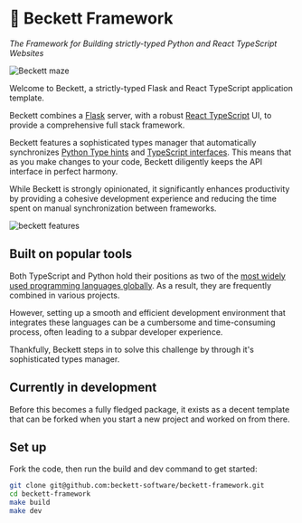 # 💫 Beckett Framework

_The Framework for Building strictly-typed Python and React TypeScript Websites_

![Beckett maze](/docs/banner.jpg)

Welcome to Beckett, a strictly-typed Flask and React TypeScript application template.

Beckett combines a [Flask](https://flask.palletsprojects.com/en/2.3.x/) server, with a robust [React TypeScript](https://www.typescriptlang.org/docs/handbook/react.html) UI, to provide a comprehensive full stack framework.

Beckett features a sophisticated types manager that automatically synchronizes [Python Type hints](https://docs.python.org/3/library/typing.html) and [TypeScript interfaces](https://www.typescriptlang.org/docs/handbook/interfaces.html). This means that as you make changes to your code, Beckett diligently keeps the API interface in perfect harmony.

While Beckett is strongly opinionated, it significantly enhances productivity by providing a cohesive development experience and reducing the time spent on manual synchronization between frameworks.

![beckett features](/docs/diagram.jpg)

## Built on popular tools

Both TypeScript and Python hold their positions as two of the [most widely used programming languages globally](https://www.statista.com/statistics/793628/worldwide-developer-survey-most-used-languages/). As a result, they are frequently combined in various projects.

However, setting up a smooth and efficient development environment that integrates these languages can be a cumbersome and time-consuming process, often leading to a subpar developer experience.

Thankfully, Beckett steps in to solve this challenge by through it's sophisticated types manager.


## Currently in development

Before this becomes a fully fledged package, it exists as a decent template that can be forked when you start a new project and worked on from there.

## Set up

Fork the code, then run the build and dev command to get started:

```bash
git clone git@github.com:beckett-software/beckett-framework.git
cd beckett-framework
make build
make dev
```
